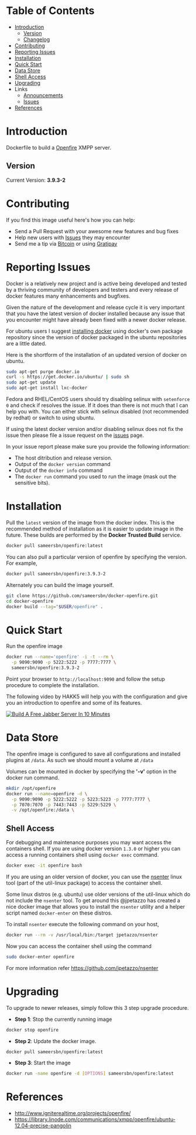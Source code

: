 # Table of Contents
- [Introduction](#introduction)
    - [Version](#version)
    - [Changelog](Changelog.md)
- [Contributing](#contributing)
- [Reporting Issues](#reporting-issues)
- [Installation](#installation)
- [Quick Start](#quick-start)
- [Data Store](#data-store)
- [Shell Access](#shell-access)
- [Upgrading](#upgrading)
- Links
  - [Announcements](https://github.com/sameersbn/docker-openfire/issues/1)
  - [Issues](https://github.com/sameersbn/docker-openfire/issues)
- [References](#references)

# Introduction

Dockerfile to build a [Openfire](http://www.igniterealtime.org/projects/openfire) XMPP server.

## Version

Current Version: **3.9.3-2**

# Contributing

If you find this image useful here's how you can help:

- Send a Pull Request with your awesome new features and bug fixes
- Help new users with [Issues](https://github.com/sameersbn/docker-openfire/issues) they may encounter
- Send me a tip via [Bitcoin](https://www.coinbase.com/sameersbn) or using [Gratipay](https://gratipay.com/sameersbn/)

# Reporting Issues

Docker is a relatively new project and is active being developed and tested by a thriving community of developers and testers and every release of docker features many enhancements and bugfixes.

Given the nature of the development and release cycle it is very important that you have the latest version of docker installed because any issue that you encounter might have already been fixed with a newer docker release.

For ubuntu users I suggest [installing docker](https://docs.docker.com/installation/ubuntulinux/) using docker's own package repository since the version of docker packaged in the ubuntu repositories are a little dated.

Here is the shortform of the installation of an updated version of docker on ubuntu.

```bash
sudo apt-get purge docker.io
curl -s https://get.docker.io/ubuntu/ | sudo sh
sudo apt-get update
sudo apt-get install lxc-docker
```

Fedora and RHEL/CentOS users should try disabling selinux with `setenforce 0` and check if resolves the issue. If it does than there is not much that I can help you with. You can either stick with selinux disabled (not recommended by redhat) or switch to using ubuntu.

If using the latest docker version and/or disabling selinux does not fix the issue then please file a issue request on the [issues](https://github.com/sameersbn/docker-openfire/issues) page.

In your issue report please make sure you provide the following information:

- The host ditribution and release version.
- Output of the `docker version` command
- Output of the `docker info` command
- The `docker run` command you used to run the image (mask out the sensitive bits).

# Installation

Pull the `latest` version of the image from the docker index. This is the recommended method of installation as it is easier to update image in the future. These builds are performed by the **Docker Trusted Build** service.

```bash
docker pull sameersbn/openfire:latest
```

You can also pull a particular version of openfire by specifying the version. For example,

```bash
docker pull sameersbn/openfire:3.9.3-2
```

Alternately you can build the image yourself.

```bash
git clone https://github.com/sameersbn/docker-openfire.git
cd docker-openfire
docker build --tag="$USER/openfire" .
```

# Quick Start

Run the openfire image

```bash
docker run --name='openfire' -i -t --rm \
  -p 9090:9090 -p 5222:5222 -p 7777:7777 \
  sameersbn/openfire:3.9.3-2
```

Point your browser to `http://localhost:9090` and follow the setup procedure to complete the installation.

The following video by HAKK5 will help you with the configuration and give you an introduction to openfire and some of its features.

[![Build A Free Jabber Server In 10 Minutes](http://img.youtube.com/vi/ytUB5qJm5HE/0.jpg)](https://www.youtube.com/v/ytUB5qJm5HE?start=246)

# Data Store

The openfire image is configured to save all configurations and installed plugins at `/data`. As such we should mount a volume at `/data`

Volumes can be mounted in docker by specifying the **'-v'** option in the docker run command.

```bash
mkdir /opt/openfire
docker run --name=openfire -d \
  -p 9090:9090 -p 5222:5222 -p 5223:5223 -p 7777:7777 \
  -p 7070:7070 -p 7443:7443 -p 5229:5229 \
  -v /opt/openfire:/data \
```

## Shell Access

For debugging and maintenance purposes you may want access the containers shell. If you are using docker version `1.3.0` or higher you can access a running containers shell using `docker exec` command.

```bash
docker exec -it openfire bash
```

If you are using an older version of docker, you can use the [nsenter](http://man7.org/linux/man-pages/man1/nsenter.1.html) linux tool (part of the util-linux package) to access the container shell.

Some linux distros (e.g. ubuntu) use older versions of the util-linux which do not include the `nsenter` tool. To get around this @jpetazzo has created a nice docker image that allows you to install the `nsenter` utility and a helper script named `docker-enter` on these distros.

To install `nsenter` execute the following command on your host,

```bash
docker run --rm -v /usr/local/bin:/target jpetazzo/nsenter
```

Now you can access the container shell using the command

```bash
sudo docker-enter openfire
```

For more information refer https://github.com/jpetazzo/nsenter

# Upgrading

To upgrade to newer releases, simply follow this 3 step upgrade procedure.

- **Step 1**: Stop the currently running image

```bash
docker stop openfire
```

- **Step 2**: Update the docker image.

```bash
docker pull sameersbn/openfire:latest
```

- **Step 3**: Start the image

```bash
docker run -name openfire -d [OPTIONS] sameersbn/openfire:latest
```

# References

  * http://www.igniterealtime.org/projects/openfire/
  * https://library.linode.com/communications/xmpp/openfire/ubuntu-12.04-precise-pangolin
